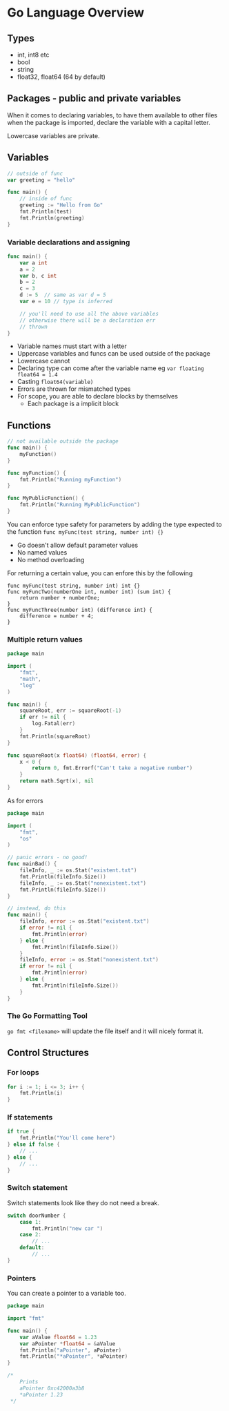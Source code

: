 # Go Language Overview

## Types

- int, int8 etc
- bool
- string
- float32, float64 (64 by default)

## Packages - public and private variables

When it comes to declaring variables, to have them available to other files when the package is imported, declare the variable with a capital letter.

Lowercase variables are private.

## Variables

```go
// outside of func
var greeting = "hello"

func main() {
	// inside of func
	greeting := "Hello from Go"
	fmt.Println(test)
	fmt.Println(greeting)
}
```

### Variable declarations and assigning

```go
func main() {
	var a int
	a = 2
	var b, c int
	b = 2
	c = 3
	d := 5	// same as var d = 5
	var e = 10 // type is inferred

	// you'll need to use all the above variables
	// otherwise there will be a declaration err
	// thrown
}
```

- Variable names must start with a letter
- Uppercase variables and funcs can be used outside of the package
- Lowercase cannot
- Declaring type can come after the variable name eg `var floating float64 = 1.4`
- Casting `float64(variable)`
- Errors are thrown for mismatched types
- For scope, you are able to declare blocks by themselves
	- Each package is a implicit block

## Functions

```go
// not available outside the package
func main() {
	myFunction()
}

func myFunction() {
	fmt.Println("Running myFunction")
}

func MyPublicFunction() {
	fmt.Println("Running MyPublicFunction")
}
```

You can enforce type safety for parameters by adding the type expected to the function `func myFunc(test string, number int) {}`

- Go doesn't allow default parameter values
- No named values
- No method overloading

For returning a certain value, you can enfore this by the following
```
func myFunc(test string, number int) int {}
func myFuncTwo(numberOne int, number int) (sum int) {
	return number + numberOne;
}
func myFuncThree(number int) (difference int) {
	difference = number + 4;
}
```

### Multiple return values

```go
package main

import (
	"fmt",
	"math",
	"log"
)

func main() {
	squareRoot, err := squareRoot(-1)
	if err != nil {
		log.Fatal(err)
	}
	fmt.Println(squareRoot)
}

func squareRoot(x float64) (float64, error) {
	x < 0 {
		return 0, fmt.Errorf("Can't take a negative number")
	}
	return math.Sqrt(x), nil
}
```

As for errors

```go
package main

import (
	"fmt",
	"os"
)

// panic errors - no good!
func mainBad() {
	fileInfo, _ := os.Stat("existent.txt")
	fmt.Println(fileInfo.Size())
	fileInfo, _ := os.Stat("nonexistent.txt")
	fmt.Println(fileInfo.Size())
}

// instead, do this
func main() {
	fileInfo, error := os.Stat("existent.txt")
	if error != nil {
		fmt.Println(error)
	} else {
		fmt.Println(fileInfo.Size())
	}
	fileInfo, error := os.Stat("nonexistent.txt")
	if error != nil {
		fmt.Println(error)
	} else {
		fmt.Println(fileInfo.Size())
	}
}
```

### The Go Formatting Tool

`go fmt <filename>` will update the file itself and it will nicely format it.

## Control Structures

### For loops

```go
for i := 1; i <= 3; i++ {
	fmt.Println(i)
}
```

### If statements


```go
if true {
	fmt.Println("You'll come here")
} else if false {
	// ...
} else {
	// ...
}
```

### Switch statement

Switch statements look like they do not need a break.

```go
switch doorNumber {
	case 1:
		fmt.Println("new car ")
	case 2:
		// ...
	default:
		// ...
}
```

### Pointers

You can create a pointer to a variable too.

```go
package main

import "fmt"

func main() {
	var aValue float64 = 1.23
	var aPointer *float64 = &aValue
	fmt.Println("aPointer", aPointer)
	fmt.Println("*aPointer", *aPointer)
}

/*
	Prints
	aPointer 0xc42000a3b8
	*aPointer 1.23
 */
```


